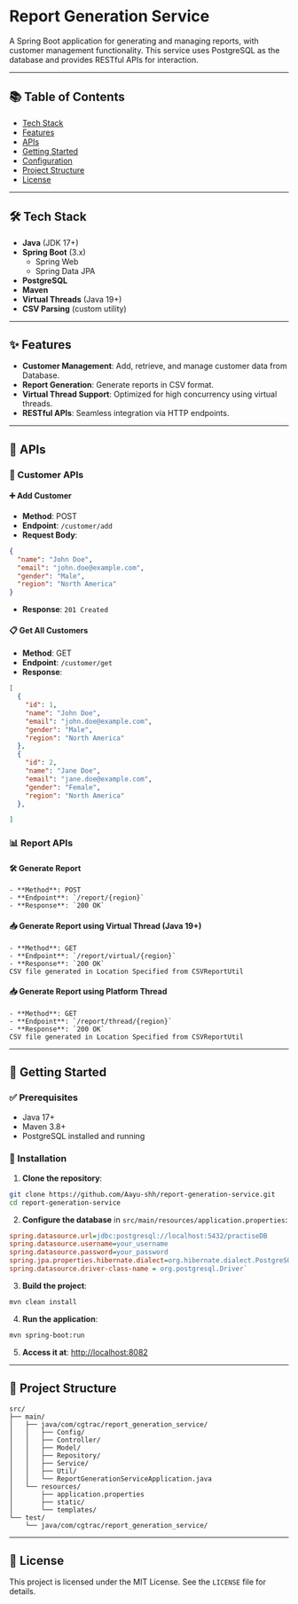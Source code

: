 # Report Generation Service

A Spring Boot application for generating and managing reports, with customer management functionality. This service uses PostgreSQL as the database and provides RESTful APIs for interaction.

---

## 📚 Table of Contents
- [Tech Stack](#tech-stack)
- [Features](#features)
- [APIs](#apis)
- [Getting Started](#getting-started)
- [Configuration](#configuration)
- [Project Structure](#project-structure)
- [License](#license)

---

## 🛠️ Tech Stack
- **Java** (JDK 17+)
- **Spring Boot** (3.x)
  - Spring Web
  - Spring Data JPA
- **PostgreSQL**
- **Maven**
- **Virtual Threads** (Java 19+)
- **CSV Parsing** (custom utility)

---

## ✨ Features
- **Customer Management**: Add, retrieve, and manage customer data from Database.
- **Report Generation**: Generate reports in CSV format.
- **Virtual Thread Support**: Optimized for high concurrency using virtual threads.
- **RESTful APIs**: Seamless integration via HTTP endpoints.

---

## 📘 APIs

### 🧑 Customer APIs

#### ➕ Add Customer
- **Method**: POST  
- **Endpoint**: `/customer/add`  
- **Request Body**:
```json
{
  "name": "John Doe",
  "email": "john.doe@example.com",
  "gender": "Male",
  "region": "North America"
}
```
- **Response**: `201 Created`

#### 📋 Get All Customers
- **Method**: GET  
- **Endpoint**: `/customer/get`  
- **Response**:
```json
[
  {
    "id": 1,
    "name": "John Doe",
    "email": "john.doe@example.com",
    "gender": "Male",
    "region": "North America"
  },
  {
    "id": 2,
    "name": "Jane Doe",
    "email": "jane.doe@example.com",
    "gender": "Female",
    "region": "North America"
  },

]
```

### 📊 Report APIs

#### 🛠️ Generate Report
```
- **Method**: POST  
- **Endpoint**: `/report/{region}`
- **Response**: `200 OK`
```

#### 📥 Generate Report using Virtual Thread (Java 19+)
```
- **Method**: GET  
- **Endpoint**: `/report/virtual/{region}`  
- **Response**: `200 OK`
CSV file generated in Location Specified from CSVReportUtil
```

#### 📥 Generate Report using Platform Thread
```
- **Method**: GET  
- **Endpoint**: `/report/thread/{region}`  
- **Response**: `200 OK`
CSV file generated in Location Specified from CSVReportUtil
```

---

## 🚀 Getting Started

### ✅ Prerequisites
- Java 17+
- Maven 3.8+
- PostgreSQL installed and running

### 🔧 Installation

1. **Clone the repository**:
```bash
git clone https://github.com/Aayu-shh/report-generation-service.git
cd report-generation-service
```
2. **Configure the database** in `src/main/resources/application.properties`:
```ini
spring.datasource.url=jdbc:postgresql://localhost:5432/practiseDB
spring.datasource.username=your_username
spring.datasource.password=your_password
spring.jpa.properties.hibernate.dialect=org.hibernate.dialect.PostgreSQLDialect
spring.datasource.driver-class-name = org.postgresql.Driver`
```

3. **Build the project**:
```bash
mvn clean install
```

4. **Run the application**:
```bash
mvn spring-boot:run
```

5. **Access it at**: [http://localhost:8082](http://localhost:8082)


---

## 📁 Project Structure
```
src/
├── main/
│   ├── java/com/cgtrac/report_generation_service/
│   │   ├── Config/
│   │   ├── Controller/
│   │   ├── Model/
│   │   ├── Repository/
│   │   ├── Service/
│   │   ├── Util/
│   │   └── ReportGenerationServiceApplication.java
│   └── resources/
│       ├── application.properties
│       ├── static/
│       └── templates/
└── test/
    └── java/com/cgtrac/report_generation_service/
```

---

## 📝 License
This project is licensed under the MIT License. See the `LICENSE` file for details.

